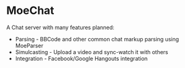 MoeChat
=======

A Chat server with many features planned:

 - Parsing - BBCode and other common chat markup parsing using MoeParser
 - Simulcasting - Upload a video and sync-watch it with others
 - Integration - Facebook/Google Hangouts integration
